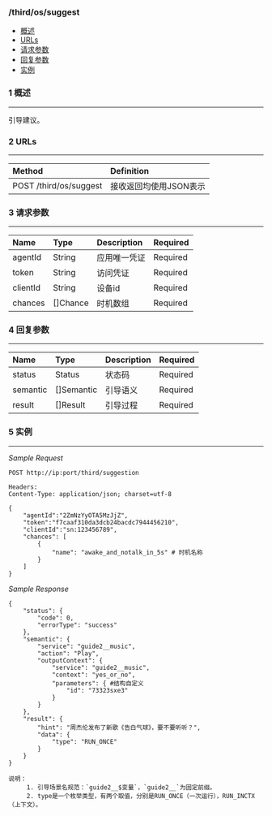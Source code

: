 ### /third/os/suggest

* [概述](#1-概述)
* [URLs](#2-URLs)
* [请求参数](#3-请求参数)
* [回复参数](#4-回复参数)
* [实例](#5-实例)

### 1 概述

---

引导建议。

### 2 URLs

---

| Method | Definition |
| :--- | :--- |
| POST /third/os/suggest | 接收返回均使用JSON表示 |


### 3 请求参数

---

| Name | Type | Description | Required |
| :--- | :--- | :--- | :--- |
| agentId | String | 应用唯一凭证 | Required |
| token | String | 访问凭证 | Required |
| clientId | String | 设备id | Required |
| chances | []Chance | 时机数组 | Required |

### 4 回复参数

---

| Name | Type | Description | Required |
| :--- | :--- | :--- | :--- |
| status | Status | 状态码 | Required |
| semantic | []Semantic | 引导语义 | Required |
| result | []Result | 引导过程 | Required |

### 5 实例

---

_Sample Request_

```
POST http://ip:port/third/suggestion

Headers:
Content-Type: application/json; charset=utf-8

{
    "agentId":"2ZmNzYyOTA5MzJjZ",
    "token":"f7caaf310da3dcb24bacdc7944456210",
    "clientId":"sn:123456789",
    "chances": [
        {
            "name": "awake_and_notalk_in_5s" # 时机名称
        }
    ]
}
```

_Sample Response_

```
{
    "status": {
        "code": 0,
        "errorType": "success"
    },
    "semantic": {
        "service": "guide2__music",
        "action": "Play",
        "outputContext": {
            "service": "guide2__music",
            "context": "yes_or_no",
            "parameters": { #结构自定义
                "id": "73323sxe3"
            }
        }
    },
    "result": {
        "hint": "周杰伦发布了新歌《告白气球》，要不要听听？",
        "data": {
            "type": "RUN_ONCE"
        }
    }
}
```

    

```
说明：   
     1. 引导场景名规范：`guide2__$变量`，`guide2__`为固定前缀。
     2. type是一个枚举类型，有两个取值，分别是RUN_ONCE（一次运行），RUN_INCTX（上下文）。
```

